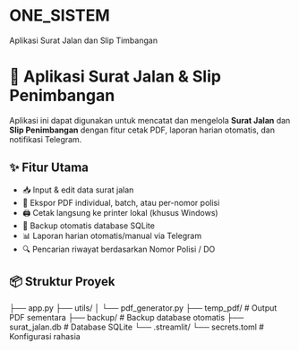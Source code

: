 # ONE_SISTEM
Aplikasi Surat Jalan dan Slip Timbangan

# 🚛 Aplikasi Surat Jalan & Slip Penimbangan
Aplikasi ini dapat digunakan untuk mencatat dan mengelola **Surat Jalan** dan **Slip Penimbangan** dengan fitur cetak PDF, laporan harian otomatis, dan notifikasi Telegram.

## ✨ Fitur Utama

- 📥 Input & edit data surat jalan
- 📑 Ekspor PDF individual, batch, atau per-nomor polisi
- 🖨️ Cetak langsung ke printer lokal (khusus Windows)
- 🔁 Backup otomatis database SQLite
- 📊 Laporan harian otomatis/manual via Telegram
- 🔍 Pencarian riwayat berdasarkan Nomor Polisi / DO

## 📦 Struktur Proyek
├── app.py
├── utils/
│   └── pdf_generator.py
├── temp_pdf/              # Output PDF sementara
├── backup/                # Backup database otomatis
├── surat_jalan.db         # Database SQLite
└── .streamlit/
    └── secrets.toml       # Konfigurasi rahasia
